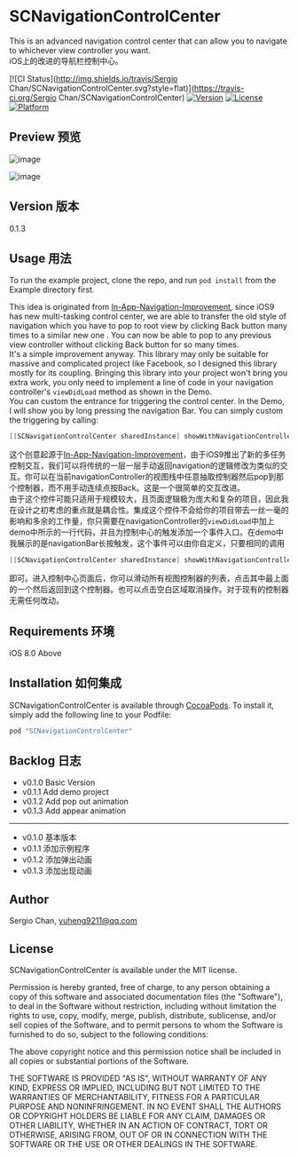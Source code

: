 # SCNavigationControlCenter
This is an advanced navigation control center that can allow you to navigate to whichever view controller you want.  
iOS上的改进的导航栏控制中心。

[![CI Status](http://img.shields.io/travis/Sergio Chan/SCNavigationControlCenter.svg?style=flat)](https://travis-ci.org/Sergio Chan/SCNavigationControlCenter)
[![Version](https://img.shields.io/cocoapods/v/SCNavigationControlCenter.svg?style=flat)](http://cocoapods.org/pods/SCNavigationControlCenter)
[![License](https://img.shields.io/cocoapods/l/SCNavigationControlCenter.svg?style=flat)](http://cocoapods.org/pods/SCNavigationControlCenter)
[![Platform](https://img.shields.io/cocoapods/p/SCNavigationControlCenter.svg?style=flat)](http://cocoapods.org/pods/SCNavigationControlCenter)
## Preview 预览
![image](https://raw.githubusercontent.com/SergioChan/SCNavigationControlCenter/master/Preview/preview.png)

![image](https://raw.githubusercontent.com/SergioChan/SCNavigationControlCenter/master/Preview/preview.gif)

## Version 版本
0.1.3

## Usage 用法

To run the example project, clone the repo, and run `pod install` from the Example directory first.

This idea is originated from [In-App-Navigation-Improvement](https://dribbble.com/shots/2363812-In-App-Navigation-Improvement), since iOS9 has new multi-tasking control center, we are able to transfer the old style of navigation which you have to pop to root view by clicking Back button many times to a similar new one . You can now be able to pop to any previous view controller without clicking Back button for so many times.   
It's a simple improvement anyway. This library may only be suitable for massive and complicated project like Facebook, so I designed this library mostly for its coupling. Bringing this library into your project won't bring you extra work, you only need to implement a line of code in your navigation controller's `viewDidLoad` method as shown in the Demo.  
You can custom the entrance for triggering the control center. In the Demo, I will show you by long pressing the navigation Bar. You can simply custom the triggering by calling:

```Objective-C
[[SCNavigationControlCenter sharedInstance] showWithNavigationController:self];
```

这个创意起源于[In-App-Navigation-Improvement](https://dribbble.com/shots/2363812-In-App-Navigation-Improvement)，由于iOS9推出了新的多任务控制交互，我们可以将传统的一层一层手动返回navigation的逻辑修改为类似的交互。你可以在当前navigationController的视图栈中任意抽取控制器然后pop到那个控制器，而不用手动连续点按Back。这是一个很简单的交互改进。  
由于这个控件可能只适用于规模较大，且页面逻辑极为庞大和复杂的项目，因此我在设计之初考虑的重点就是耦合性。集成这个控件不会给你的项目带去一丝一毫的影响和多余的工作量，你只需要在navigationController的`viewDidLoad`中加上demo中所示的一行代码，并且为控制中心的触发添加一个事件入口。在demo中我展示的是navigationBar长按触发，这个事件可以由你自定义，只要相同的调用

```Objective-C
[[SCNavigationControlCenter sharedInstance] showWithNavigationController:self];
```

即可。进入控制中心页面后，你可以滑动所有视图控制器的列表，点击其中最上面的一个然后返回到这个控制器。也可以点击空白区域取消操作。对于现有的控制器无需任何改动。

## Requirements 环境
iOS 8.0 Above

## Installation 如何集成

SCNavigationControlCenter is available through [CocoaPods](http://cocoapods.org). To install
it, simply add the following line to your Podfile:

```ruby
pod "SCNavigationControlCenter"
```

## Backlog 日志
* v0.1.0 Basic Version
* v0.1.1 Add demo project
* v0.1.2 Add pop out animation
* v0.1.3 Add appear animation

---  
  
* v0.1.0 基本版本
* v0.1.1 添加示例程序
* v0.1.2 添加弹出动画
* v0.1.3 添加出现动画

## Author

Sergio Chan, yuheng9211@qq.com

## License

SCNavigationControlCenter is available under the MIT license. 

Permission is hereby granted, free of charge, to any person obtaining a copy
of this software and associated documentation files (the "Software"), to deal
in the Software without restriction, including without limitation the rights
to use, copy, modify, merge, publish, distribute, sublicense, and/or sell
copies of the Software, and to permit persons to whom the Software is
furnished to do so, subject to the following conditions:

The above copyright notice and this permission notice shall be included in
all copies or substantial portions of the Software.

THE SOFTWARE IS PROVIDED "AS IS", WITHOUT WARRANTY OF ANY KIND, EXPRESS OR
IMPLIED, INCLUDING BUT NOT LIMITED TO THE WARRANTIES OF MERCHANTABILITY,
FITNESS FOR A PARTICULAR PURPOSE AND NONINFRINGEMENT. IN NO EVENT SHALL THE
AUTHORS OR COPYRIGHT HOLDERS BE LIABLE FOR ANY CLAIM, DAMAGES OR OTHER
LIABILITY, WHETHER IN AN ACTION OF CONTRACT, TORT OR OTHERWISE, ARISING FROM,
OUT OF OR IN CONNECTION WITH THE SOFTWARE OR THE USE OR OTHER DEALINGS IN
THE SOFTWARE.
